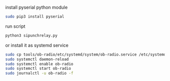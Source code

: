 install pyserial python module
```sh
sudo pip3 install pyserial
```
run script
```sh
python3 sipunchrelay.py
```
or install it as systemd service
```sh
sudo cp tools/ob-radio/etc/systemd/system/ob-radio.service /etc/systemd/system/
sudo systemctl daemon-reload
sudo systemctl enable ob-radio
sudo systemctl start ob-radio
sudo journalctl -u ob-radio -f
```
